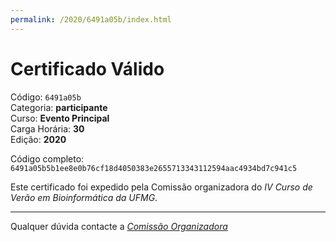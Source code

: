 ```yaml
---
permalink: /2020/6491a05b/index.html
---
```


# Certificado Válido

Código: `6491a05b`<br>
Categoria: **participante**<br>
Curso: **Evento Principal**<br>
Carga Horária: **30**<br>
Edição: **2020**<br>


Código completo: `6491a05b5b1ee8e0b76cf18d4050383e2655713343112594aac4934bd7c941c5`


Este certificado foi expedido pela Comissão organizadora do *IV Curso de Verão em Bioinformática da UFMG*.

----

Qualquer dúvida contacte a [_Comissão Organizadora_](<mailto:cursobioinfoufmg@gmail.com$subject=[Certificados]>)

